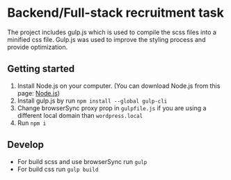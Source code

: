 # Backend/Full-stack recruitment task
The project includes gulp.js which is used to compile the scss files into a minified css file.
Gulp.js was used to improve the styling process and provide optimization.
## Getting started
1. Install Node.js on your computer.
   (You can download Node.js from this page: [Node.js](https://nodejs.org/en))
2. Install gulp.js by run `npm install --global gulp-cli`
3. Change browserSync proxy prop in `gulpfile.js` if you are using a different local domain than `wordpress.local`
4. Run `npm i`
## Develop
- For build scss and use browserSync run
  `gulp`
- For build css run `gulp build`